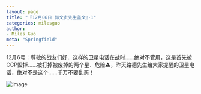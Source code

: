 ```yaml
---
layout: page
title: "『12月06日 郭文贵先生盖文』·1"
categories: milesguo
author:
- Miles Guo
meta: "Springfield"
---
```


12月6号：尊敬的战友们好．这样的卫星电话在战时……绝对不管用，这是首先被CCP毁掉……被打掉被废掉的两个星．危险⚠️，昨天路德先生给大家提醒的卫星电话，绝对不是这个……千万不要乱买！

![image](../../../../image/milesguo/2020_12_06_Miles_Guo_Getter_1_1.png)
